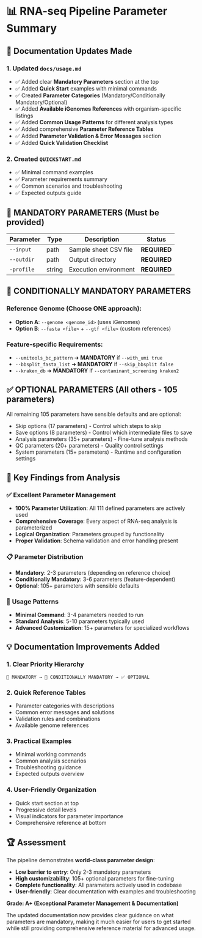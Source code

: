 # 📊 RNA-seq Pipeline Parameter Summary

## 📝 Documentation Updates Made

### 1. **Updated `docs/usage.md`**
- ✅ Added clear **Mandatory Parameters** section at the top
- ✅ Added **Quick Start** examples with minimal commands  
- ✅ Created **Parameter Categories** (Mandatory/Conditionally Mandatory/Optional)
- ✅ Added **Available iGenomes References** with organism-specific listings
- ✅ Added **Common Usage Patterns** for different analysis types
- ✅ Added comprehensive **Parameter Reference Tables**
- ✅ Added **Parameter Validation & Error Messages** section
- ✅ Added **Quick Validation Checklist**

### 2. **Created `QUICKSTART.md`**
- ✅ Minimal command examples
- ✅ Parameter requirements summary
- ✅ Common scenarios and troubleshooting
- ✅ Expected outputs guide

## 🔴 **MANDATORY PARAMETERS** (Must be provided)

| Parameter | Type | Description | Status |
|-----------|------|-------------|--------|
| `--input` | path | Sample sheet CSV file | **REQUIRED** |
| `--outdir` | path | Output directory | **REQUIRED** |
| `-profile` | string | Execution environment | **REQUIRED** |

## 🔶 **CONDITIONALLY MANDATORY PARAMETERS** 

### Reference Genome (Choose ONE approach):
- **Option A**: `--genome <genome_id>` (uses iGenomes)
- **Option B**: `--fasta <file>` + `--gtf <file>` (custom references)

### Feature-specific Requirements:
- `--umitools_bc_pattern` ➜ **MANDATORY** if `--with_umi true`
- `--bbsplit_fasta_list` ➜ **MANDATORY** if `--skip_bbsplit false`  
- `--kraken_db` ➜ **MANDATORY** if `--contaminant_screening kraken2`

## ✅ **OPTIONAL PARAMETERS** (All others - 105 parameters)

All remaining 105 parameters have sensible defaults and are optional:
- Skip options (17 parameters) - Control which steps to skip
- Save options (8 parameters) - Control which intermediate files to save
- Analysis parameters (35+ parameters) - Fine-tune analysis methods
- QC parameters (20+ parameters) - Quality control settings
- System parameters (15+ parameters) - Runtime and configuration settings

## 🎯 **Key Findings from Analysis**

### ✅ **Excellent Parameter Management**
- **100% Parameter Utilization**: All 111 defined parameters are actively used
- **Comprehensive Coverage**: Every aspect of RNA-seq analysis is parameterized
- **Logical Organization**: Parameters grouped by functionality
- **Proper Validation**: Schema validation and error handling present

### 📋 **Parameter Distribution**
- **Mandatory**: 2-3 parameters (depending on reference choice)
- **Conditionally Mandatory**: 3-6 parameters (feature-dependent)
- **Optional**: 105+ parameters with sensible defaults

### 🔧 **Usage Patterns**
- **Minimal Command**: 3-4 parameters needed to run
- **Standard Analysis**: 5-10 parameters typically used
- **Advanced Customization**: 15+ parameters for specialized workflows

## 💡 **Documentation Improvements Added**

### 1. **Clear Priority Hierarchy**
```
🔴 MANDATORY → 🔶 CONDITIONALLY MANDATORY → ✅ OPTIONAL
```

### 2. **Quick Reference Tables**
- Parameter categories with descriptions
- Common error messages and solutions
- Validation rules and combinations
- Available genome references

### 3. **Practical Examples**
- Minimal working commands
- Common analysis scenarios  
- Troubleshooting guidance
- Expected outputs overview

### 4. **User-Friendly Organization**
- Quick start section at top
- Progressive detail levels
- Visual indicators for parameter importance
- Comprehensive reference at bottom

## 🏆 **Assessment**

The pipeline demonstrates **world-class parameter design**:
- **Low barrier to entry**: Only 2-3 mandatory parameters
- **High customizability**: 105+ optional parameters for fine-tuning
- **Complete functionality**: All parameters actively used in codebase
- **User-friendly**: Clear documentation with examples and troubleshooting

**Grade: A+ (Exceptional Parameter Management & Documentation)**

The updated documentation now provides clear guidance on what parameters are mandatory, making it much easier for users to get started while still providing comprehensive reference material for advanced usage.